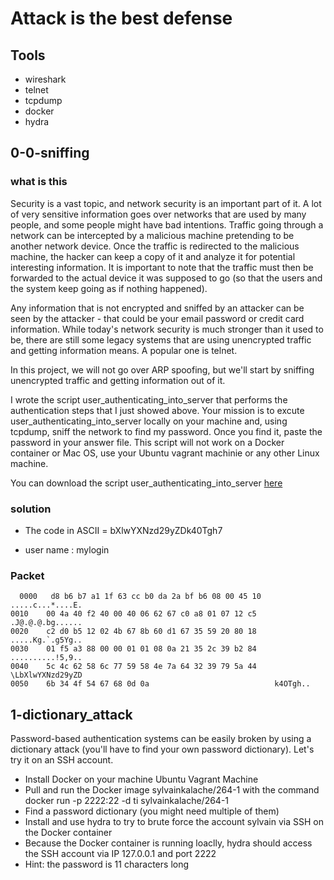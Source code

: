 # Attack is the best defense

## Tools

* wireshark
* telnet
* tcpdump
* docker
* hydra

## 0-0-sniffing

### what is this

Security is a vast topic, and network security is an important part of it. A lot of very sensitive information goes over networks that are used by many people, and some people might have bad intentions. Traffic going through a network can be intercepted by a malicious machine pretending to  be another network device. Once the traffic is redirected to the malicious machine, the hacker can keep a copy of it and analyze it for potential interesting information. It is important to note that the traffic must then be forwarded to the actual device it was supposed to go (so that the users and the system keep going as if nothing happened).

Any information that is not encrypted and sniffed by an attacker can be seen by the attacker - that could be your email password or credit card information. While today's network security is much stronger than it used to be, there are still some legacy systems that are using unencrypted traffic and getting information means. A popular one is telnet.

In this project, we will not go over ARP spoofing, but we'll start by sniffing unencrypted traffic and getting information out of it.

I wrote the script user_authenticating_into_server that performs the authentication steps that I just showed above. Your mission is to excute user_authenticating_into_server locally on your machine and, using tcpdump, sniff the network to find my password. Once you find it, paste the password in your answer file. This script will not work on a Docker container or Mac OS, use your Ubuntu vagrant machinie or any other Linux machine.

You can download the script user_authenticating_into_server [here](https://s3.amazonaws.com/intranet-projects-files/holbertonschool-sysadmin_devops/264/user_authenticating_into_server)

### solution

* The code in ASCII = bXlwYXNzd29yZDk40Tgh7

* user name : mylogin

### Packet

```packet
  0000   d8 b6 b7 a1 1f 63 cc b0 da 2a bf b6 08 00 45 10    .....c...*....E.
0010    00 4a 40 f2 40 00 40 06 62 67 c0 a8 01 07 12 c5    .J@.@.@.bg......
0020    c2 d0 b5 12 02 4b 67 8b 60 d1 67 35 59 20 80 18    .....Kg.`.g5Yg..
0030    01 f5 a3 88 00 00 01 01 08 0a 21 35 2c 39 b2 84    ..........!5,9..
0040    5c 4c 62 58 6c 77 59 58 4e 7a 64 32 39 79 5a 44    \LbXlwYXNzd29yZD
0050    6b 34 4f 54 67 68 0d 0a                            k4OTgh..
```

## 1-dictionary_attack

Password-based authentication systems can be easily broken by using a dictionary attack (you'll have to find your own password dictionary). Let's try it on an SSH account.

* Install Docker on your machine Ubuntu Vagrant Machine
* Pull and run the Docker image sylvainkalache/264-1 with the command docker run -p 2222:22 -d ti sylvainkalache/264-1
* Find a password dictionary (you might need multiple of them)
* Install and use hydra to try to brute force the account sylvain via SSH on the Docker container
* Because the Docker container is running loaclly, hydra should access the SSH account via IP 127.0.0.1 and port 2222
* Hint: the password is 11 characters long

